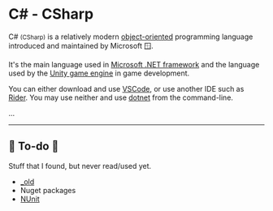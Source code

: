 # C# - CSharp

<div class="row row-cols-md-2"><div>

C# <small>(CSharp)</small> is a relatively modern [object-oriented](/programming-languages/_paradigm/oo.md) programming language introduced and maintained by Microsoft 🪟.

It's the main language used in [Microsoft .NET framework](https://dotnet.microsoft.com/en-us/download/dotnet-framework) and the language used by the [Unity game engine](https://unity.com/) in game development.

You can either download and use [VSCode](/tools-and-frameworks/editors/vscode/index.md), or use another IDE such as [Rider](/tools-and-frameworks/editors/jetbrains/rider/index.md). You may use neither and use [dotnet](https://dotnet.microsoft.com/en-us/download/dotnet) from the command-line.
</div><div>

...
</div></div>

<hr class="sep-both">

## 👻 To-do 👻

Stuff that I found, but never read/used yet.

<div class="row row-cols-md-2"><div>

* [_old](_old.md)
* Nuget packages
* [NUnit](https://nunit.org/)
</div><div>


</div></div>